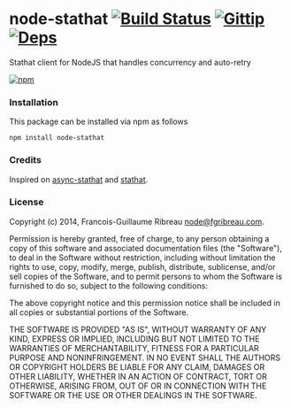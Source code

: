 # node-stathat [![Build Status](https://drone.io/github.com/FGRibreau/node-stathat/status.png)](https://drone.io/github.com/FGRibreau/node-stathat/latest) [![Gittip](http://badgr.co/gittip/fgribreau.png)](https://www.gittip.com/fgribreau/) [![Deps](https://david-dm.org/FGRibreau/node-stathat.png)](https://david-dm.org/FGRibreau/node-stathat)

Stathat client for NodeJS that handles concurrency and auto-retry

[![npm](https://nodei.co/npm/node-stathat.png)](https://npmjs.org/package/node-stathat)

### Installation

This package can be installed via npm as follows

```shell
npm install node-stathat
```


### Credits

Inspired on [async-stathat](https://github.com/jmontrose/async-stathat/blob/master/main.js) and [stathat](https://github.com/stathat/shlibs/blob/master/node/main.js).

### License

Copyright (c) 2014, Francois-Guillaume Ribreau node@fgribreau.com.

Permission is hereby granted, free of charge, to any person obtaining a copy of this software and associated documentation files (the "Software"), to deal in the Software without restriction, including without limitation the rights to use, copy, modify, merge, publish, distribute, sublicense, and/or sell copies of the Software, and to permit persons to whom the Software is furnished to do so, subject to the following conditions:

The above copyright notice and this permission notice shall be included in all copies or substantial portions of the Software.

THE SOFTWARE IS PROVIDED "AS IS", WITHOUT WARRANTY OF ANY KIND, EXPRESS OR IMPLIED, INCLUDING BUT NOT LIMITED TO THE WARRANTIES OF MERCHANTABILITY, FITNESS FOR A PARTICULAR PURPOSE AND NONINFRINGEMENT. IN NO EVENT SHALL THE AUTHORS OR COPYRIGHT HOLDERS BE LIABLE FOR ANY CLAIM, DAMAGES OR OTHER LIABILITY, WHETHER IN AN ACTION OF CONTRACT, TORT OR OTHERWISE, ARISING FROM, OUT OF OR IN CONNECTION WITH THE SOFTWARE OR THE USE OR OTHER DEALINGS IN THE SOFTWARE.
